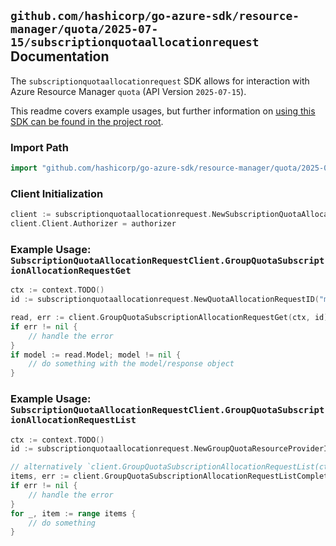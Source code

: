 
## `github.com/hashicorp/go-azure-sdk/resource-manager/quota/2025-07-15/subscriptionquotaallocationrequest` Documentation

The `subscriptionquotaallocationrequest` SDK allows for interaction with Azure Resource Manager `quota` (API Version `2025-07-15`).

This readme covers example usages, but further information on [using this SDK can be found in the project root](https://github.com/hashicorp/go-azure-sdk/tree/main/docs).

### Import Path

```go
import "github.com/hashicorp/go-azure-sdk/resource-manager/quota/2025-07-15/subscriptionquotaallocationrequest"
```


### Client Initialization

```go
client := subscriptionquotaallocationrequest.NewSubscriptionQuotaAllocationRequestClientWithBaseURI("https://management.azure.com")
client.Client.Authorizer = authorizer
```


### Example Usage: `SubscriptionQuotaAllocationRequestClient.GroupQuotaSubscriptionAllocationRequestGet`

```go
ctx := context.TODO()
id := subscriptionquotaallocationrequest.NewQuotaAllocationRequestID("managementGroupId", "12345678-1234-9876-4563-123456789012", "groupQuotaName", "resourceProviderName", "allocationId")

read, err := client.GroupQuotaSubscriptionAllocationRequestGet(ctx, id)
if err != nil {
	// handle the error
}
if model := read.Model; model != nil {
	// do something with the model/response object
}
```


### Example Usage: `SubscriptionQuotaAllocationRequestClient.GroupQuotaSubscriptionAllocationRequestList`

```go
ctx := context.TODO()
id := subscriptionquotaallocationrequest.NewGroupQuotaResourceProviderID("managementGroupId", "12345678-1234-9876-4563-123456789012", "groupQuotaName", "resourceProviderName")

// alternatively `client.GroupQuotaSubscriptionAllocationRequestList(ctx, id, subscriptionquotaallocationrequest.DefaultGroupQuotaSubscriptionAllocationRequestListOperationOptions())` can be used to do batched pagination
items, err := client.GroupQuotaSubscriptionAllocationRequestListComplete(ctx, id, subscriptionquotaallocationrequest.DefaultGroupQuotaSubscriptionAllocationRequestListOperationOptions())
if err != nil {
	// handle the error
}
for _, item := range items {
	// do something
}
```
